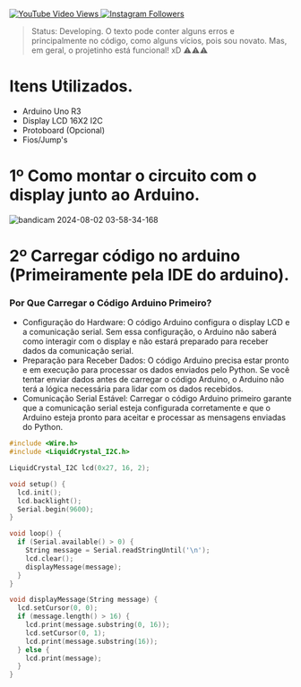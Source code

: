 <!DOCTYPE html>
<html lang="pt-BR">
<head>
    <meta charset="UTF-8">
    <meta name="viewport" content="width=device-width, initial-scale=1.0">
</head>
<body>
    <p>
        <a href="https://www.youtube.com/@NielS2_Oficial" target="_blank" title="Visite meu canal no YouTube">
            <img src="https://img.shields.io/badge/YouTube-%40niels2_oficial-%23FF0000?style=plastic&logo=youtube&logoColor=white" alt="YouTube Video Views">
        </a>
        <a href="https://www.instagram.com/niels2_oficial/" target="_blank" title="Siga no Instagram">
            <img src="https://badgen.net/badge/icon/Instagram?icon=instagram&label=@niels2_oficial" alt="Instagram Followers">
        </a>
    </p>
</body>
</html>

> Status: Developing. O texto pode conter alguns erros e principalmente no código, como alguns vícios, pois sou novato. Mas, em geral, o projetinho está funcional! xD ⚠️⚠️⚠️

# Itens Utilizados.
+ Arduino Uno R3
+ Display LCD 16X2 I2C
+ Protoboard (Opcional)
+ Fios/Jump's

# 1º Como montar o circuito com o display junto ao Arduino.
![bandicam 2024-08-02 03-58-34-168](https://github.com/user-attachments/assets/4ee48fbe-4c60-4998-a03d-42863b6af592)

# 2º Carregar código no arduino (Primeiramente pela IDE do arduino).
### Por Que Carregar o Código Arduino Primeiro?
+ Configuração do Hardware: O código Arduino configura o display LCD e a comunicação serial. Sem essa configuração, o Arduino não saberá como interagir com o display e não estará preparado para receber dados da comunicação serial.
+ Preparação para Receber Dados: O código Arduino precisa estar pronto e em execução para processar os dados enviados pelo Python. Se você tentar enviar dados antes de carregar o código Arduino, o Arduino não terá a lógica necessária para lidar com os dados recebidos.
+ Comunicação Serial Estável: Carregar o código Arduino primeiro garante que a comunicação serial esteja configurada corretamente e que o Arduino esteja pronto para aceitar e processar as mensagens enviadas do Python.

```cpp
#include <Wire.h>
#include <LiquidCrystal_I2C.h>

LiquidCrystal_I2C lcd(0x27, 16, 2);

void setup() {
  lcd.init();
  lcd.backlight();
  Serial.begin(9600);
}

void loop() {
  if (Serial.available() > 0) {
    String message = Serial.readStringUntil('\n');
    lcd.clear();
    displayMessage(message);
  }
}

void displayMessage(String message) {
  lcd.setCursor(0, 0);
  if (message.length() > 16) {
    lcd.print(message.substring(0, 16));
    lcd.setCursor(0, 1);
    lcd.print(message.substring(16));
  } else {
    lcd.print(message);
  }
}
```


